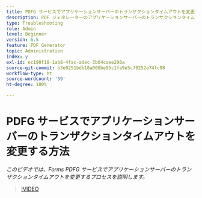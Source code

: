 ```yaml
---
title: PDFG サービスでアプリケーションサーバーのトランザクションタイムアウトを変更する方法
description: PDF ジェネレーターのアプリケーションサーバーのトランザクションタイムアウトを変更するための手順
type: Troubleshooting
role: Admin
level: Beginner
version: 6.5
feature: PDF Generator
topic: Administration
index: y
exl-id: ec190f18-1ab8-4fac-adec-3b64caee290a
source-git-commit: b3e9251bdb18a008be95c1fa9e5c79252a74fc98
workflow-type: ht
source-wordcount: '59'
ht-degree: 100%

---
```


# PDFG サービスでアプリケーションサーバーのトランザクションタイムアウトを変更する方法

*このビデオでは、Forms PDFG サービスでアプリケーションサーバーのトランザクションタイムアウトを変更するプロセスを説明します。*

>[!VIDEO](https://video.tv.adobe.com/v/335555?quality=12&learn=on)

